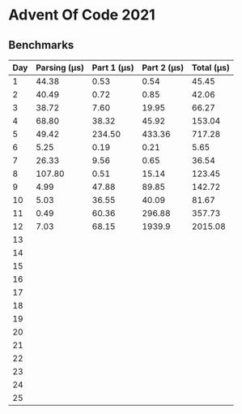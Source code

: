 # Advent Of Code 2021

## Benchmarks

| Day | Parsing (μs) | Part 1 (μs) | Part 2 (μs) | Total (μs) |
|-----|--------------|-------------|-------------|------------|
| 1   | 44.38        | 0.53        | 0.54        | 45.45      |
| 2   | 40.49        | 0.72        | 0.85        | 42.06      |
| 3   | 38.72        | 7.60        | 19.95       | 66.27      |
| 4   | 68.80        | 38.32       | 45.92       | 153.04     |
| 5   | 49.42        | 234.50      | 433.36      | 717.28     |
| 6   | 5.25         | 0.19        | 0.21        | 5.65       |
| 7   | 26.33        | 9.56        | 0.65        | 36.54      |
| 8   | 107.80       | 0.51        | 15.14       | 123.45     |
| 9   | 4.99         | 47.88       | 89.85       | 142.72     |
| 10  | 5.03         | 36.55       | 40.09       | 81.67      |
| 11  | 0.49         | 60.36       | 296.88      | 357.73     |
| 12  | 7.03         | 68.15       | 1939.9      | 2015.08    |
| 13  |              |             |             |            |
| 14  |              |             |             |            |
| 15  |              |             |             |            |
| 16  |              |             |             |            |
| 17  |              |             |             |            |
| 18  |              |             |             |            |
| 19  |              |             |             |            |
| 20  |              |             |             |            |
| 21  |              |             |             |            |
| 22  |              |             |             |            |
| 23  |              |             |             |            |
| 24  |              |             |             |            |
| 25  |              |             |             |            |
